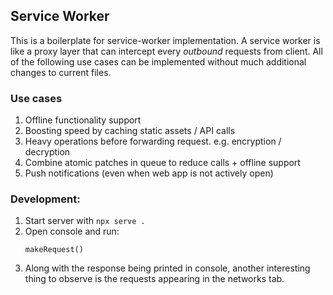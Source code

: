 ## Service Worker

This is a boilerplate for service-worker implementation. A service worker is like a proxy layer that can intercept every *outbound* requests from client. All of the following use cases can be implemented without much additional changes to current files.

### Use cases
1. Offline functionality support
2. Boosting speed by caching static assets / API calls
3. Heavy operations before forwarding request. e.g. encryption / decryption
4. Combine atomic patches in queue to reduce calls + offline support
5. Push notifications (even when web app is not actively open)

### Development:
1. Start server with `npx serve .`
2. Open console and run:
    ```
    makeRequest()
    ```
3. Along with the response being printed in console, another interesting thing to observe is the requests appearing in the networks tab.